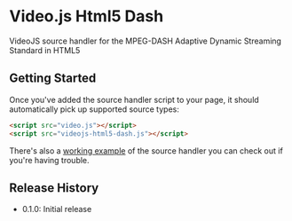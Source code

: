# Video.js Html5 Dash

VideoJS source handler for the MPEG-DASH Adaptive Dynamic Streaming Standard in HTML5

## Getting Started

Once you've added the source handler script to your page, it should automatically pick up supported source types:

```html
<script src="video.js"></script>
<script src="videojs-html5-dash.js"></script>
```

There's also a [working example](example.html) of the source handler you can check out if you're having trouble.

## Release History

 - 0.1.0: Initial release
